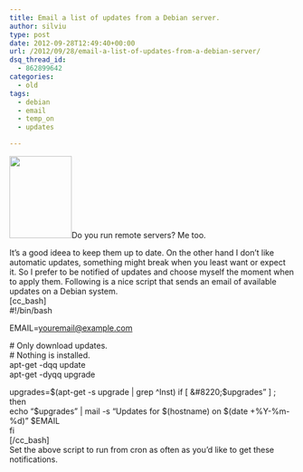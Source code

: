 ```yaml
---
title: Email a list of updates from a Debian server.
author: silviu
type: post
date: 2012-09-28T12:49:40+00:00
url: /2012/09/28/email-a-list-of-updates-from-a-debian-server/
dsq_thread_id:
  - 862899642
categories:
  - old
tags:
  - debian
  - email
  - temp_on
  - updates

---
```

[<img decoding="async" loading="lazy" class="alignleft size-full wp-image-2319" title="Debian" alt="" src="http://blog.silviuvulcan.ro/wp-content/uploads/sites/2/2012/09/Debian1.png" width="110" height="145" />][1]Do you run remote servers? Me too.

It&#8217;s a good ideea to keep them up to date. On the other hand I don&#8217;t like automatic updates, something might break when you least want or expect it. So I prefer to be notified of updates and choose myself the moment when to apply them. Following is a nice script that sends an email of available updates on a Debian system.  
[cc_bash]  
#!/bin/bash

EMAIL=youremail@example.com

\# Only download updates.  
\# Nothing is installed.  
apt-get -dqq update  
apt-get -dyqq upgrade

upgrades=$(apt-get -s upgrade | grep ^Inst)  
if [ &#8220;$upgrades&#8221; ] ; then  
echo &#8220;$upgrades&#8221; | mail -s &#8220;Updates for $(hostname) on $(date +%Y-%m-%d)&#8221; $EMAIL  
fi  
[/cc_bash]  
Set the above script to run from cron as often as you&#8217;d like to get these notifications.

 [1]: http://blog.silviuvulcan.ro/wp-content/uploads/sites/2/2012/09/Debian1.png